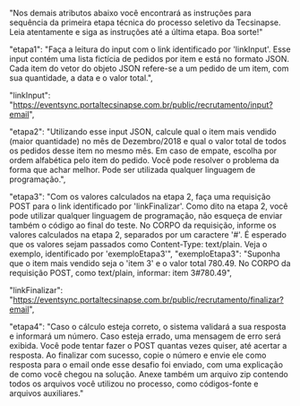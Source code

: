 
"Nos demais atributos abaixo você encontrará as instruções para sequência da primeira etapa técnica do processo seletivo da Tecsinapse. Leia atentamente e siga as instruções até a última etapa. Boa sorte!"

"etapa1": "Faça a leitura do input com o link identificado por 'linkInput'. Esse input contém uma lista fictícia de pedidos por item e está no formato JSON. Cada item do vetor do objeto JSON refere-se a um pedido de um item, com sua quantidade, a data e o valor total.",

"linkInput": "https://eventsync.portaltecsinapse.com.br/public/recrutamento/input?email",

"etapa2": "Utilizando esse input JSON, calcule qual o item mais vendido (maior quantidade) no mês de Dezembro/2018 e qual o valor total de todos os pedidos desse item no mesmo mês. Em caso de empate, escolha por ordem alfabética pelo item do pedido. Você pode resolver o problema da forma que achar melhor. Pode ser utilizada qualquer linguagem de programação.",

"etapa3": "Com os valores calculados na etapa 2, faça uma requisição POST para o link identificado por 'linkFinalizar'. Como dito na etapa 2, você pode utilizar qualquer linguagem de programação, não esqueça de enviar também o código ao final do teste. No CORPO da requisição, informe os valores calculados na etapa 2, separados por um caractere '#'. É esperado que os valores sejam passados como Content-Type: text/plain. Veja o exemplo, identificado por 'exemploEtapa3'",
"exemploEtapa3": "Suponha que o item mais vendido seja o 'item 3' e o valor total 780.49. No CORPO da requisição POST, como text/plain, informar: item 3#780.49",

"linkFinalizar": "https://eventsync.portaltecsinapse.com.br/public/recrutamento/finalizar?email",

"etapa4": "Caso o cálculo esteja correto, o sistema validará a sua resposta e informará um número. Caso esteja errado, uma mensagem de erro será exibida. Você pode tentar fazer o POST quantas vezes quiser, até acertar a resposta. Ao finalizar com sucesso, copie o número e envie ele como resposta para o email onde esse desafio foi enviado, com uma explicação de como você chegou na solução. Anexe também um arquivo zip contendo todos os arquivos você utilizou no processo, como códigos-fonte e arquivos auxiliares."
